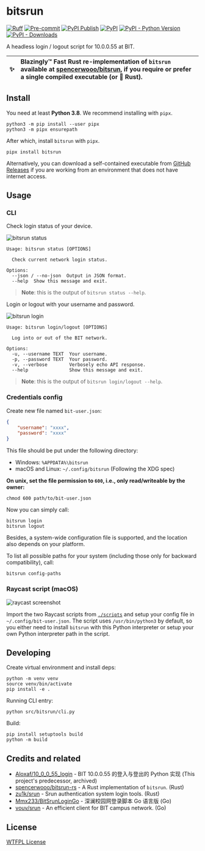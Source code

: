 # bitsrun

[![Ruff](https://img.shields.io/endpoint?url=https://raw.githubusercontent.com/charliermarsh/ruff/main/assets/badge/v2.json)](https://github.com/astral-sh/ruff)
[![Pre-commit](https://github.com/BITNP/bitsrun/actions/workflows/ci.yml/badge.svg)](https://github.com/BITNP/bitsrun/actions/workflows/ci.yml)
[![PyPI Publish](https://github.com/BITNP/bitsrun/actions/workflows/python-publish.yml/badge.svg)](https://github.com/BITNP/bitsrun/actions/workflows/python-publish.yml)
[![PyPI](https://img.shields.io/pypi/v/bitsrun)](https://pypi.org/project/bitsrun/)
[![PyPI - Python Version](https://img.shields.io/pypi/pyversions/bitsrun)](https://pypi.org/project/bitsrun/)
[![PyPI - Downloads](https://img.shields.io/pypi/dm/bitsrun?color=orange)](https://pypi.org/project/bitsrun/)

A headless login / logout script for 10.0.0.55 at BIT.

| :sparkles: | Blazingly™ Fast Rust re-implementation of `bitsrun` available at [spencerwooo/bitsrun](https://github.com/spencerwooo/bitsrun-rs), if you require or prefer a single compiled executable (or 🦀 Rust). |
| - |:-|

## Install

You need at least **Python 3.8**. We recommend installing with `pipx`.

```shell
python3 -m pip install --user pipx
python3 -m pipx ensurepath
```

After which, install `bitsrun` with `pipx`.

```shell
pipx install bitsrun
```

Alternatively, you can download a self-contained executable from [GitHub Releases](https://github.com/BITNP/bitsrun/releases/latest) if you are working from an environment that does not have internet access.

## Usage

### CLI

Check login status of your device.

![bitsrun status](https://github.com/BITNP/bitsrun/assets/32114380/e877d6a9-120a-444a-b580-0a0fcac857ce)

```text
Usage: bitsrun status [OPTIONS]

  Check current network login status.

Options:
  --json / --no-json  Output in JSON format.
  --help  Show this message and exit.
```

> **Note**: this is the output of `bitsrun status --help`.

Login or logout with your username and password.

![bitsrun login](https://github.com/BITNP/bitsrun/assets/32114380/4ca8cd64-580b-4ab8-824f-0049f41f78bb)

```text
Usage: bitsrun login/logout [OPTIONS]

  Log into or out of the BIT network.

Options:
  -u, --username TEXT  Your username.
  -p, --password TEXT  Your password.
  -v, --verbose        Verbosely echo API response.
  --help               Show this message and exit.
```

> **Note**: this is the output of `bitsrun login/logout --help`.

### Credentials config

Create new file named `bit-user.json`:

```json
{
    "username": "xxxx",
    "password": "xxxx"
}
```

This file should be put under the following directory:

- Windows: `%APPDATA%\bitsrun`
- macOS and Linux: `~/.config/bitsrun` (Following the XDG spec)

**On unix, set the file permission to `600`, i.e., only read/writeable by the owner:**

```shell
chmod 600 path/to/bit-user.json
```

Now you can simply call:

```shell
bitsrun login
bitsrun logout
```

Besides, a system-wide configuration file is supported, and the location also depends on your platform.

To list all possible paths for your system (including those only for backward compatibility), call:

```shell
bitsrun config-paths
```

### Raycast script (macOS)

![raycast screenshot](https://user-images.githubusercontent.com/32114380/213919582-eff6d58f-1bd2-47b2-a5da-46dc6e2eaffa.png)

Import the two Raycast scripts from [`./scripts`](./scripts/) and setup your config file in `~/.config/bit-user.json`. The script uses `/usr/bin/python3` by default, so you either need to install `bitsrun` with this Python interpreter or setup your own Python interpreter path in the script.

## Developing

Create virtual environment and install deps:

```shell
python -m venv venv
source venv/bin/activate
pip install -e .
```

Running CLI entry:

```shell
python src/bitsrun/cli.py
```

Build:

```shell
pip install setuptools build
python -m build
```

## Credits and related

- [Aloxaf/10_0_0_55_login](https://github.com/Aloxaf/10_0_0_55_login) - BIT 10.0.0.55 的登入与登出的 Python 实现 (This project's predecessor, archived)
- [spencerwooo/bitsrun-rs](https://github.com/spencerwooo/bitsrun-rs) - A Rust implementation of `bitsrun`. (Rust)
- [zu1k/srun](https://github.com/zu1k/srun) - Srun authentication system login tools. (Rust)
- [Mmx233/BitSrunLoginGo](https://github.com/Mmx233/BitSrunLoginGo) - 深澜校园网登录脚本 Go 语言版 (Go)
- [vouv/srun](https://github.com/vouv/srun) - An efficient client for BIT campus network. (Go)

## License

[WTFPL License](LICENSE)
